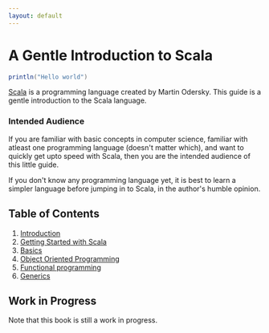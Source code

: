 ```yaml
---
layout: default
---
```


# A Gentle Introduction to Scala

``` scala
println("Hello world")
```

[Scala](http://scala-lang.org/) is a programming language created by Martin Odersky. This guide is a gentle
introduction to the Scala language.

### Intended Audience
If you are familiar with basic concepts in computer science, familiar with atleast
one programming language (doesn't matter which), and want to quickly get upto speed with Scala,
then you are the intended audience of this little guide.

If you don't know any programming language yet, it is best to learn
a simpler language before jumping in to Scala, in the author's humble opinion.

## Table of Contents
1. [Introduction](chapter1)
2. [Getting Started with Scala](chapter2)
3. [Basics](chapter3)
4. [Object Oriented Programming](chapter4)
5. [Functional programming](chapter5)
6. [Generics](chapter6)

## Work in Progress
Note that this book is still a work in progress.
